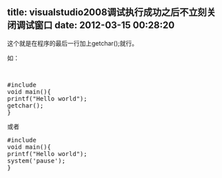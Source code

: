 title: visualstudio2008调试执行成功之后不立刻关闭调试窗口
date: 2012-03-15 00:28:20
---

<p>
	这个就是在程序的最后一行加上getchar();就行。
</p>
<p>
	如：
</p>
<p>
	<br />
</p>
<pre class="prettyprint lang-cpp">#include
void main(){
printf("Hello world");
getchar();
}</pre>
<p>
	或者
</p>
<p>
<pre class="prettyprint lang-cpp">#include
void main(){
printf("Hello world");
system('pause');
}</pre>
</p>
<stdio.h></stdio.h>
<p>
	<br />
</p>